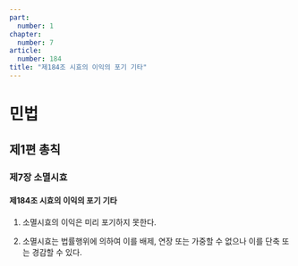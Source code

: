 ```yaml
---
part:
  number: 1
chapter:
  number: 7
article:
  number: 184
title: "제184조 시효의 이익의 포기 기타"
---
```

# 민법

## 제1편 총칙

### 제7장 소멸시효

#### 제184조 시효의 이익의 포기 기타

1. 소멸시효의 이익은 미리 포기하지 못한다.

2. 소멸시효는 법률행위에 의하여 이를 배제, 연장 또는 가중할 수 없으나 이를 단축 또는 경감할 수 있다.
